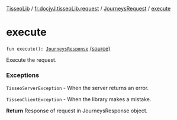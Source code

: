 [TisseoLib](../../index.md) / [fr.docjyJ.tisseoLib.request](../index.md) / [JourneysRequest](index.md) / [execute](./execute.md)

# execute

`fun execute(): `[`JourneysResponse`](../../fr.docjy-j.tisseo-lib.model.journey/-journeys-response/index.md) [(source)](https://github.com/docjyJ/TisseoLib/tree/master/src/main/kotlin/fr/docjyJ/tisseoLib/request/JourneysRequest.kt#L94)

Execute the request.

### Exceptions

`TisseoServerException` - When the server returns an error.

`TisseoClientException` - When the library makes a mistake.

**Return**
Response of request in JourneysResponse object.

